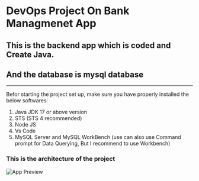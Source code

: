 
#  DevOps Project On Bank Managmenet App
## This is the backend app which is coded and  Create Java.
## And the database is mysql database 
-----------------------------------------------------------------------

Befor starting the project set up, make sure you have properly installed the below softwares:
1) Java JDK 17 or above version
2) STS (STS 4 recommended)
3) Node JS
4) Vs Code
5) MySQL Server and MySQL WorkBench (use can also use Command prompt for Data Querying, But I recommend to use Workbench)

### This is the architecture of the project

![App Preview](architecture-HIPPAA.drawio.svg)